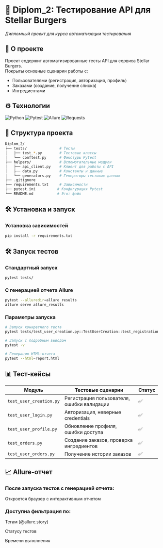 # 🚀 Diplom_2: Тестирование API для Stellar Burgers

 
*Дипломный проект для курса автоматизации тестирования*

## 📌 О проекте

Проект содержит автоматизированные тесты API для сервиса Stellar Burgers.  
Покрыты основные сценарии работы с:
- Пользователями (регистрация, авторизация, профиль)
- Заказами (создание, получение списка)
- Ингредиентами

## ⚙️ Технологии

<p align="left">
  <img src="https://img.shields.io/badge/Python-3.9+-blue?logo=python" alt="Python">
  <img src="https://img.shields.io/badge/Pytest-7.4-green?logo=pytest" alt="Pytest">
  <img src="https://img.shields.io/badge/Allure-2.13-orange?logo=allure" alt="Allure">
  <img src="https://img.shields.io/badge/Requests-2.32-lightgrey?logo=python" alt="Requests">
</p>

## 📂 Структура проекта
```bash
Diplom_2/
├── tests/               # Тесты
│   ├── test_*.py        # Тестовые классы
│   └── conftest.py      # Фикстуры Pytest
├── helpers/             # Вспомогательные модули
│   ├── api_client.py    # Клиент для работы с API
│   ├── data.py          # Константы и данные
│   └── generators.py    # Генераторы тестовых данных
├── .gitignore
├── requirements.txt     # Зависимости
├── pytest.ini          # Конфигурация Pytest
└── README.md           # Этот файл
```

## 🛠 Установка и запуск

### Установка зависимостей
```bash
pip install -r requirements.txt
```

## 🛠 Запуск тестов

### Стандартный запуск
```bash
pytest tests/
```

### С генерацией отчета Allure
```bash
pytest --alluredir=allure_results
allure serve allure_results
```

### Параметры запуска
```bash
# Запуск конкретного теста
pytest tests/test_user_creation.py::TestUserCreation::test_registration_success
```
```bash
# Запуск с подробным выводом
pytest -v
```
```bash
# Генерация HTML-отчета
pytest --html=report.html
```

## 📊 **Тест-кейсы**

| Модуль                  | Тестовые сценарии                          | Статус |
|-------------------------|--------------------------------------------|--------|
| `test_user_creation.py` | Регистрация пользователя, ошибки валидации | ✅      |
| `test_user_login.py`    | Авторизация, неверные credentials          | ✅      |
| `test_user_profile.py`  | Обновление профиля, ошибки доступа         | ✅      |
| `test_orders.py`        | Создание заказов, проверка ингредиентов    | ✅      |
| `test_user_orders.py`   | Получение истории заказов                  | ✅      |

## 📈 Allure-отчет
### После запуска тестов с генерацией отчета:

Откроется браузер с интерактивным отчетом

### Доступна фильтрация по:

Тегам (@allure.story)

Статусу тестов

Времени выполнения
